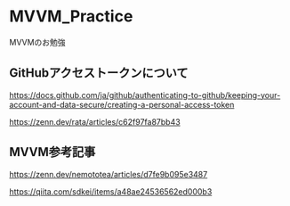 # MVVM_Practice
MVVMのお勉強

## GitHubアクセストークンについて

https://docs.github.com/ja/github/authenticating-to-github/keeping-your-account-and-data-secure/creating-a-personal-access-token

https://zenn.dev/rata/articles/c62f97fa87bb43

## MVVM参考記事

https://zenn.dev/nemototea/articles/d7fe9b095e3487

https://qiita.com/sdkei/items/a48ae24536562ed000b3
